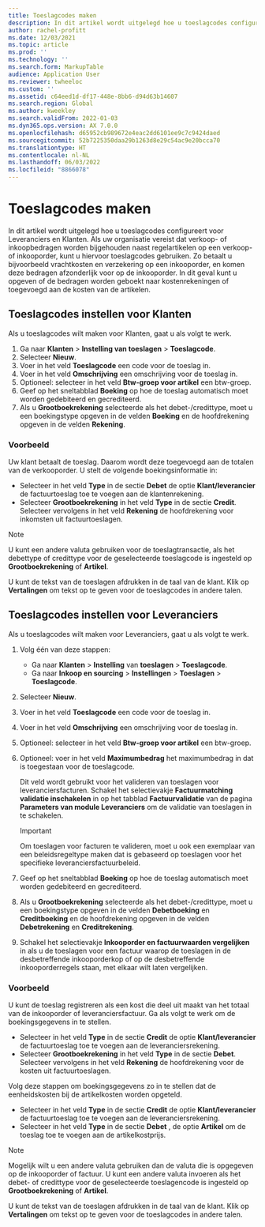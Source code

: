 ```yaml
---
title: Toeslagcodes maken
description: In dit artikel wordt uitgelegd hoe u toeslagcodes configureert voor Leveranciers en Klanten.
author: rachel-profitt
ms.date: 12/03/2021
ms.topic: article
ms.prod: ''
ms.technology: ''
ms.search.form: MarkupTable
audience: Application User
ms.reviewer: twheeloc
ms.custom: ''
ms.assetid: c64eed1d-df17-448e-8bb6-d94d63b14607
ms.search.region: Global
ms.author: kweekley
ms.search.validFrom: 2022-01-03
ms.dyn365.ops.version: AX 7.0.0
ms.openlocfilehash: d65952cb989672e4eac2dd6101ee9c7c9424daed
ms.sourcegitcommit: 52b7225350daa29b1263d8e29c54ac9e20bcca70
ms.translationtype: HT
ms.contentlocale: nl-NL
ms.lasthandoff: 06/03/2022
ms.locfileid: "8866078"
---
```

# <a name="create-charges-codes"></a>Toeslagcodes maken

In dit artikel wordt uitgelegd hoe u toeslagcodes configureert voor Leveranciers en Klanten. Als uw organisatie vereist dat verkoop- of inkoopbedragen worden bijgehouden naast regelartikelen op een verkoop- of inkooporder, kunt u hiervoor toeslagcodes gebruiken. Zo betaalt u bijvoorbeeld vrachtkosten en verzekering op een inkooporder, en komen deze bedragen afzonderlijk voor op de inkooporder. In dit geval kunt u opgeven of de bedragen worden geboekt naar kostenrekeningen of toegevoegd aan de kosten van de artikelen.

## <a name="set-up-charges-codes-for-accounts-receivable"></a>Toeslagcodes instellen voor Klanten

Als u toeslagcodes wilt maken voor Klanten, gaat u als volgt te werk.

1. Ga naar **Klanten** &gt; **Instelling van toeslagen** &gt; **Toeslagcode**.
2. Selecteer **Nieuw**.
3. Voer in het veld **Toeslagcode** een code voor de toeslag in.
3. Voer in het veld **Omschrijving** een omschrijving voor de toeslag in.
4. Optioneel: selecteer in het veld **Btw-groep voor artikel** een btw-groep.
5. Geef op het sneltabblad **Boeking** op hoe de toeslag automatisch moet worden gedebiteerd en gecrediteerd.
6. Als u **Grootboekrekening** selecteerde als het debet-/credittype, moet u een boekingstype opgeven in de velden **Boeking** en de hoofdrekening opgeven in de velden **Rekening**.

### <a name="example"></a>Voorbeeld

Uw klant betaalt de toeslag. Daarom wordt deze toegevoegd aan de totalen van de verkooporder. U stelt de volgende boekingsinformatie in:

- Selecteer in het veld **Type** in de sectie **Debet** de optie **Klant/leverancier** de factuurtoeslag toe te voegen aan de klantenrekening.
- Selecteer **Grootboekrekening** in het veld **Type** in de sectie **Credit**. Selecteer vervolgens in het veld **Rekening** de hoofdrekening voor inkomsten uit factuurtoeslagen.

> [!NOTE]
> U kunt een andere valuta gebruiken voor de toeslagtransactie, als het debettype of credittype voor de geselecteerde toeslagcode is ingesteld op **Grootboekrekening** of **Artikel**.

U kunt de tekst van de toeslagen afdrukken in de taal van de klant. Klik op **Vertalingen** om tekst op te geven voor de toeslagcodes in andere talen.

## <a name="set-up-charges-codes-for-accounts-payable"></a>Toeslagcodes instellen voor Leveranciers

Als u toeslagcodes wilt maken voor Leveranciers, gaat u als volgt te werk.

1. Volg één van deze stappen:

    - Ga naar **Klanten** &gt; **Instelling** van **toeslagen** &gt; **Toeslagcode**.
    - Ga naar **Inkoop en sourcing** &gt; **Instellingen** &gt; **Toeslagen** &gt; **Toeslagcode**.

2. Selecteer **Nieuw**.
3. Voer in het veld **Toeslagcode** een code voor de toeslag in.
3. Voer in het veld **Omschrijving** een omschrijving voor de toeslag in.
4. Optioneel: selecteer in het veld **Btw-groep voor artikel** een btw-groep.
5. Optioneel: voer in het veld **Maximumbedrag** het maximumbedrag in dat is toegestaan voor de toeslagcode.

    Dit veld wordt gebruikt voor het valideren van toeslagen voor leveranciersfacturen. Schakel het selectievakje **Factuurmatching validatie inschakelen** in op het tabblad **Factuurvalidatie** van de pagina **Parameters van module Leveranciers** om de validatie van toeslagen in te schakelen.

    > [!IMPORTANT]
    > Om toeslagen voor facturen te valideren, moet u ook een exemplaar van een beleidsregeltype maken dat is gebaseerd op toeslagen voor het specifieke leveranciersfactuurbeleid.

6. Geef op het sneltabblad **Boeking** op hoe de toeslag automatisch moet worden gedebiteerd en gecrediteerd.
7. Als u **Grootboekrekening** selecteerde als het debet-/credittype, moet u een boekingstype opgeven in de velden **Debetboeking** en **Creditboeking** en de hoofdrekening opgeven in de velden **Debetrekening** en **Creditrekening**.
8. Schakel het selectievakje **Inkooporder en factuurwaarden vergelijken** in als u de toeslagen voor een factuur waarop de toeslagen in de desbetreffende inkooporderkop of op de desbetreffende inkooporderregels staan, met elkaar wilt laten vergelijken.

### <a name="example"></a>Voorbeeld

U kunt de toeslag registreren als een kost die deel uit maakt van het totaal van de inkooporder of leveranciersfactuur. Ga als volgt te werk om de boekingsgegevens in te stellen. 

- Selecteer in het veld **Type** in de sectie **Credit** de optie **Klant/leverancier** de factuurtoeslag toe te voegen aan de leveranciersrekening.
- Selecteer **Grootboekrekening** in het veld **Type** in de sectie **Debet**. Selecteer vervolgens in het veld **Rekening** de hoofdrekening voor de kosten uit factuurtoeslagen.

Volg deze stappen om boekingsgegevens zo in te stellen dat de eenheidskosten bij de artikelkosten worden opgeteld.

- Selecteer in het veld **Type** in de sectie **Credit** de optie **Klant/leverancier** de factuurtoeslag toe te voegen aan de leveranciersrekening.
- Selecteer in het veld **Type** in de sectie **Debet** , de optie **Artikel** om de toeslag toe te voegen aan de artikelkostprijs.

> [!NOTE]
> Mogelijk wilt u een andere valuta gebruiken dan de valuta die is opgegeven op de inkooporder of factuur. U kunt een andere valuta invoeren als het debet- of credittype voor de geselecteerde toeslagencode is ingesteld op **Grootboekrekening** of **Artikel**.

U kunt de tekst van de toeslagen afdrukken in de taal van de klant. Klik op **Vertalingen** om tekst op te geven voor de toeslagcodes in andere talen.
